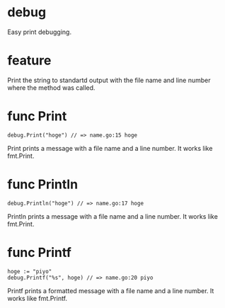 # debug

Easy print debugging.

# feature

Print the string to standartd output with the file name and line number where the method was called.


# func Print

```
debug.Print("hoge") // => name.go:15 hoge
```

Print prints a message with a file name and a line number.
It works like fmt.Print.

# func Println

```
debug.Println("hoge") // => name.go:17 hoge
```
Println prints a message with a file name and a line number.
It works like fmt.Print.

# func Printf

```
hoge := "piyo"
debug.Printf("%s", hoge) // => name.go:20 piyo
```

Printf prints a formatted message with a file name and a line number.
It works like fmt.Printf.
